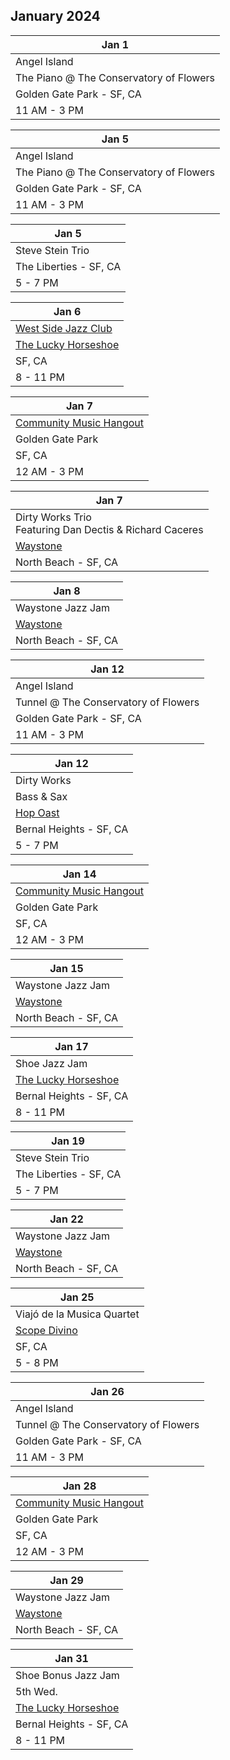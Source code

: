 ## January 2024

| Jan 1
|-
| Angel Island
| The Piano @ The Conservatory of Flowers
| Golden Gate Park - SF, CA
| 11 AM - 3 PM

| Jan 5
|-
| Angel Island
| The Piano @ The Conservatory of Flowers
| Golden Gate Park - SF, CA
| 11 AM - 3 PM

| Jan 5
|-
| Steve Stein Trio
| The Liberties - SF, CA
| 5 - 7 PM

| Jan 6
|-
| <a href="http://westsidejazzclub.com" target="WSJC">West Side Jazz Club</a>
| <a href="https://www.theluckyhorseshoebar.com/" target="Shoe">The Lucky Horseshoe</a>
| SF, CA
| 8 - 11 PM

| Jan 7
|-
| <a href="https://goldengatejams.com" target="CMH">Community Music Hangout</a>
| Golden Gate Park
| SF, CA
| 12 AM - 3 PM

| Jan 7
|-
| Dirty Works Trio <br/>Featuring Dan Dectis & Richard Caceres
| <a href="https://www.waystonesf.com" target="new">Waystone</a>
| North Beach - SF, CA

| Jan 8
|-
| Waystone Jazz Jam
| <a href="https://www.waystonesf.com" target="new">Waystone</a>
| North Beach - SF, CA

| Jan 12
|-
| Angel Island
| Tunnel @ The Conservatory of Flowers
| Golden Gate Park - SF, CA
| 11 AM - 3 PM

| Jan 12
|-
| Dirty Works
| Bass & Sax
| <a href="https://hopoast.com" target="new">Hop Oast</a>
| Bernal Heights - SF, CA
| 5 - 7 PM

| Jan 14
|-
| <a href="https://goldengatejams.com" target="CMH">Community Music Hangout</a>
| Golden Gate Park
| SF, CA
| 12 AM - 3 PM

| Jan 15
|-
| Waystone Jazz Jam
| <a href="https://www.waystonesf.com" target="new">Waystone</a>
| North Beach - SF, CA

| Jan 17
|-
| Shoe Jazz Jam
| <a href="https://www.theluckyhorseshoebar.com/" target="Shoe">The Lucky Horseshoe</a>
| Bernal Heights - SF, CA
| 8 - 11 PM

| Jan 19
|-
| Steve Stein Trio
| The Liberties - SF, CA
| 5 - 7 PM

| Jan 22
|-
| Waystone Jazz Jam
| <a href="https://www.waystonesf.com" target="new">Waystone</a>
| North Beach - SF, CA

| Jan 25
|-
| Viajó de la Musica Quartet
|  <a href="https://www.scopodivino.com" target="scopo">Scope Divino</a>
| SF, CA
| 5 - 8 PM

| Jan 26
|-
| Angel Island
| Tunnel @ The Conservatory of Flowers
| Golden Gate Park - SF, CA
| 11 AM - 3 PM

| Jan 28
|-
| <a href="https://goldengatejams.com" target="CMH">Community Music Hangout</a>
| Golden Gate Park
| SF, CA
| 12 AM - 3 PM

| Jan 29
|-
| Waystone Jazz Jam
| <a href="https://www.waystonesf.com" target="new">Waystone</a>
| North Beach - SF, CA

| Jan 31
|-
| Shoe Bonus Jazz Jam
| 5th Wed.
| <a href="https://www.theluckyhorseshoebar.com/" target="Shoe">The Lucky Horseshoe</a>
| Bernal Heights - SF, CA
| 8 - 11 PM
